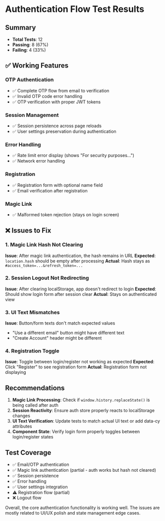 # Authentication Flow Test Results

## Summary

- **Total Tests**: 12
- **Passing**: 8 (67%)
- **Failing**: 4 (33%)

## ✅ Working Features

### OTP Authentication

- ✅ Complete OTP flow from email to verification
- ✅ Invalid OTP code error handling
- ✅ OTP verification with proper JWT tokens

### Session Management

- ✅ Session persistence across page reloads
- ✅ User settings preservation during authentication

### Error Handling

- ✅ Rate limit error display (shows "For security purposes...")
- ✅ Network error handling

### Registration

- ✅ Registration form with optional name field
- ✅ Email verification after registration

### Magic Link

- ✅ Malformed token rejection (stays on login screen)

## ❌ Issues to Fix

### 1. Magic Link Hash Not Clearing

**Issue**: After magic link authentication, the hash remains in URL
**Expected**: `location.hash` should be empty after processing
**Actual**: Hash stays as `#access_token=...&refresh_token=...`

### 2. Session Logout Not Redirecting

**Issue**: After clearing localStorage, app doesn't redirect to login
**Expected**: Should show login form after session clear
**Actual**: Stays on authenticated view

### 3. UI Text Mismatches

**Issue**: Button/form texts don't match expected values

- "Use a different email" button might have different text
- "Create Account" header might be different

### 4. Registration Toggle

**Issue**: Toggle between login/register not working as expected
**Expected**: Click "Register" to see registration form
**Actual**: Registration form not displaying

## Recommendations

1. **Magic Link Processing**: Check if `window.history.replaceState()` is being called after auth
2. **Session Reactivity**: Ensure auth store properly reacts to localStorage changes
3. **UI Text Verification**: Update tests to match actual UI text or add data-cy attributes
4. **Component State**: Verify login form properly toggles between login/register states

## Test Coverage

- ✅ Email/OTP authentication
- ✅ Magic link authentication (partial - auth works but hash not cleared)
- ✅ Session persistence
- ✅ Error handling
- ✅ User settings integration
- ⚠️ Registration flow (partial)
- ❌ Logout flow

Overall, the core authentication functionality is working well. The issues are mostly related to UI/UX polish and state management edge cases.
